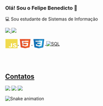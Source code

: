 ### Olá! Sou o Felipe Benedicto 👋



 💻 Sou estudante de Sistemas de Informação


<a href="https://github.com/Feeamaral">
  <img height="160em" src="https://github-readme-stats.vercel.app/api?username=Feeamaral&show_icons=true&theme=react&include_all_commits=true&count_private=true"/>
  <img height="160em" src="https://github-readme-stats.vercel.app/api/top-langs/?username=Feeamaral&layout=compact&langs_count=7&theme=react"/>
</div>
<div style="display: inline_block"><br>
  <img align="center" alt="Js" height="30" width="40" src="https://raw.githubusercontent.com/devicons/devicon/master/icons/javascript/javascript-plain.svg">
  <img align="center" alt="HTML" height="30" width="40" src="https://raw.githubusercontent.com/devicons/devicon/master/icons/html5/html5-original.svg">
  <img align="center" alt="CSS" height="30" width="40" src="https://raw.githubusercontent.com/devicons/devicon/master/icons/css3/css3-original.svg">
   <img align="center" alt="SQL" height="40" width="40" src="https://encrypted-tbn0.gstatic.com/images?q=tbn:ANd9GcSdK0HV6utjWxrTUUd6MYBGM8ARutO-ngH5UQ&usqp=CAU">

  
</div>

<br><br>
<h2>
    Contatos
 </h2>
<div> 
  <a href = "mailto:felippebene262@gmail.com"><img src="https://img.shields.io/badge/-Gmail-%23333?style=for-the-badge&logo=gmail&logoColor=white" target="_blank"></a>
 <a href = "mailto:felipe.benedicto@sptech.school"><img src="https://img.shields.io/badge/Microsoft_Outlook-0078D4?style=for-the-badge&logo=microsoft-outlook&logoColor=white"></a>
  <a href="https://www.linkedin.com/in/felipe-benedicto-34238019a" target="_blank"><img src="https://img.shields.io/badge/-LinkedIn-%230077B5?style=for-the-badge&logo=linkedin&logoColor=white" target="_blank"></a>
 
   ![Snake animation](https://github.com/Feeamaral/Feeamaral/blob/output/github-contribution-grid-snake.svg)

   
</div>


 
 
